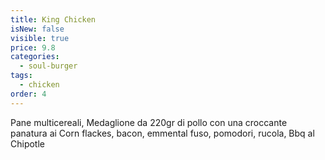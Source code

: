 ```yaml
---
title: King Chicken
isNew: false
visible: true
price: 9.8
categories:
  - soul-burger
tags:
  - chicken
order: 4
---
```


Pane multicereali, Medaglione da 220gr di pollo con una croccante panatura ai Corn flackes, bacon, emmental fuso, pomodori, rucola, Bbq al Chipotle
